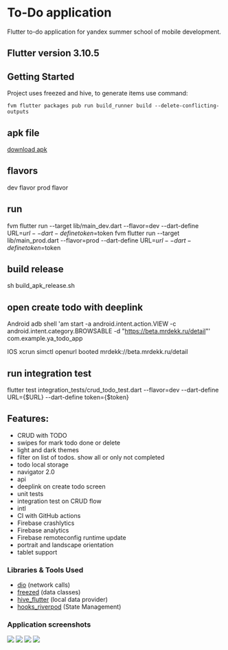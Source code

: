 # To-Do application

Flutter to-do application for yandex summer school of mobile development.

## Flutter version 3.10.5

## Getting Started

Project uses freezed and hive, to generate items use command: 
```
fvm flutter packages pub run build_runner build --delete-conflicting-outputs
```

## apk file
[download apk](https://drive.google.com/file/d/1P8nb5sfJNYCmDtBUXU7WeV_m3gAiZnYq/view?usp=sharing)

## flavors

dev flavor
prod flavor

## run

fvm flutter run --target lib/main_dev.dart --flavor=dev --dart-define URL=$url --dart-define token=$token
fvm flutter run --target lib/main_prod.dart --flavor=prod --dart-define URL=$url --dart-define token=$token

## build release

sh build_apk_release.sh

## open create todo with deeplink
 
Android 
adb shell 'am start -a android.intent.action.VIEW -c android.intent.category.BROWSABLE -d "https://beta.mrdekk.ru/detail"' com.example.ya_todo_app

IOS
xcrun simctl openurl booted mrdekk://beta.mrdekk.ru/detail

## run integration test

flutter test integration_tests/crud_todo_test.dart --flavor=dev --dart-define URL={$URL} --dart-define token={$token}


## Features:
* CRUD with TODO
* swipes for mark todo done or delete
* light and dark themes
* filter on list of todos. show all or only not completed
* todo local storage
* navigator 2.0
* api
* deeplink on create todo screen
* unit tests
* integration test on CRUD flow
* intl
* CI with GitHub actions
* Firebase crashlytics
* Firebase analytics
* Firebase remoteconfig runtime update
* portrait and landscape orientation
* tablet support


### Libraries & Tools Used

* [dio](https://pub.dev/packages/dio) (network calls)
* [freezed](https://pub.dev/packages/freezed) (data classes)
* [hive_flutter](https://pub.dev/packages/hive_flutter) (local data provider)
* [hooks_riverpod](https://pub.dev/packages/hooks_riverpod) (State Management)


### Application screenshots
<img src="https://github.com/1mavic/to-do-app/blob/master/screen_shots/Simulator%20Screen%20Shot%20-%20Iphone%2011%20pro%20-%202023-07-02%20at%2005.03.29.png?raw=true"/>
<img src="https://github.com/1mavic/to-do-app/blob/master/screen_shots/Simulator%20Screen%20Shot%20-%20Iphone%2011%20pro%20-%202023-07-02%20at%2005.03.49.png?raw=true"/>
<img src="https://github.com/1mavic/to-do-app/blob/master/screen_shots/Simulator%20Screen%20Shot%20-%20Iphone%2011%20pro%20-%202023-07-02%20at%2005.05.05.png?raw=true"/>
<img src="https://github.com/1mavic/to-do-app/blob/master/screen_shots/Simulator%20Screen%20Shot%20-%20Iphone%2011%20pro%20-%202023-07-02%20at%2005.05.12.png?raw=true"/>
